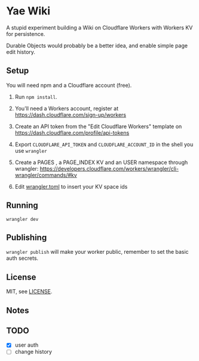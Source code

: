 # Yae Wiki

A stupid experiment building a Wiki on Cloudflare Workers with Workers KV for
persistence.

Durable Objects would probably be a better idea, and enable simple page edit
history.

## Setup

You will need npm and a Cloudflare account (free).

1. Run `npm install`.

1. You'll need a Workers account, register at
https://dash.cloudflare.com/sign-up/workers

1. Create an API token from the "Edit Cloudflare Workers" template on
https://dash.cloudflare.com/profile/api-tokens

1. Export `CLOUDFLARE_API_TOKEN` and `CLOUDFLARE_ACCOUNT_ID` in the shell you
use `wrangler`

1. Create a PAGES , a PAGE_INDEX KV and an USER namespace through wrangler:
https://developers.cloudflare.com/workers/wrangler/cli-wrangler/commands/#kv

1. Edit [wrangler.toml](./wrangler.toml) to insert your KV space ids

## Running

`wrangler dev`

## Publishing

`wrangler publish` will make your worker public, remember to set the
basic auth secrets.

## License

MIT, see [LICENSE](./LICENSE).

## Notes

## TODO

- [x] user auth
- [ ] change history

